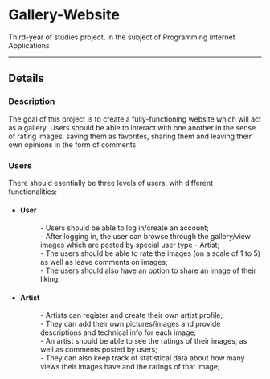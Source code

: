# Gallery-Website
Third-year of studies project, in the subject of Programming Internet Applications
<hr>
<h2>Details</h2>
<h3>Description</h3>
<p>
  The goal of this project is to create a fully-functioning website which will act as a gallery. Users should be able to interact with one another in the sense of rating images, saving them as favorites, sharing them and leaving their own opinions in the form of comments.
</p>
<h3>Users</h3>
<p>There should esentially be three levels of users, with different functionalities:</p>
<ul><dl>
    <li>
    <dt><h4>User</h4><dt>
    <dd>
     - Users should be able to log in/create an account;<br>
     - After logging in,  the user can browse through the gallery/view images which are posted by special user type - Artist;<br>
     - The users should be able to rate the images (on a scale of 1 to 5) as well as leave comments on images;<br>
     - The users should also have an option to share an image of their liking;<br>
    </dd>
    </li>
    <li>
    <dt><h4>Artist</h4><dt>
    <dd>
     - Artists can register and create their own artist profile;<br>
     - They can add their own pictures/images and provide descriptions and technical info for each image;<br>
     - An artist should be able to see the ratings of their images, as well as comments posted by users;<br>
     - They can also keep track of statistical data about how many views their images have and the ratings of that image;<br>
    </dd>
    </li>
</dl></ul>

